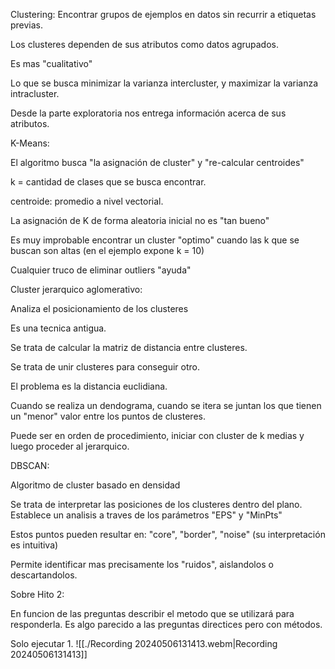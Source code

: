 Clustering: Encontrar grupos de ejemplos en datos sin recurrir a etiquetas previas.

Los clusteres dependen de sus atributos como datos agrupados.

Es mas "cualitativo"

Lo que se busca minimizar la varianza intercluster, y maximizar la varianza intracluster.

Desde la parte exploratoria nos entrega información acerca de sus atributos.

K-Means:

El algoritmo busca "la asignación de cluster" y "re-calcular centroides"

k = cantidad de clases que se busca encontrar.

centroide: promedio a nivel vectorial.

La asignación de K de forma aleatoria inicial no es "tan bueno"

Es muy improbable encontrar un cluster "optimo" cuando las k que se buscan son altas (en el ejemplo expone k = 10)

Cualquier truco de eliminar outliers "ayuda"

Cluster jerarquico aglomerativo:

Analiza el posicionamiento de los clusteres

Es una tecnica antigua.

Se trata de calcular la matriz de distancia entre clusteres.

Se trata de unir clusteres para conseguir otro.

El problema es la distancia euclidiana.

Cuando se realiza un dendograma, cuando se itera se juntan los que tienen un "menor" valor entre los puntos de clusteres.

Puede ser en orden de procedimiento, iniciar con cluster de k medias y luego proceder al jerarquico.

DBSCAN:

Algoritmo de cluster basado en densidad

Se trata de interpretar las posiciones de los clusteres dentro del plano. Establece un analisis a traves de los parámetros "EPS" y "MinPts"

Estos puntos pueden resultar en: "core", "border", "noise" (su interpretación es intuitiva)

Permite identificar mas precisamente los "ruidos", aislandolos o descartandolos.

Sobre Hito 2:

En funcion de las preguntas describir el metodo que se utilizará para responderla. Es algo parecido a las preguntas directices pero con métodos.

Solo ejecutar 1.
![[./Recording 20240506131413.webm|Recording 20240506131413]]


















